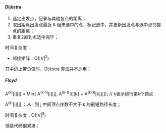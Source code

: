 #### Dijkstra

1. 选定出发点，记录与其他各点的距离；
2. 取出距离出发点最近 & 但未选中的点，标记选中，并更新出发点与选中点邻接点的距离；
3. 重复2直到点选中完毕；

时间复杂度：

- 邻接矩阵：O(|V|<sup>2</sup>)

其中边上带负值时，Dijkstra 算法并不适用；



##### Floyd

A<sup>(k)</sup>\[i][j] = Min{ A<sup>(k-1)</sup>\[i][j],	A<sup>(k-1)</sup>\[i][k] + A<sup>(k-1)</sup>\[k][j]};   // k表示绕行第k个顶点

A<sup>(k)</sup>\[i][j] ：从 i 到 j 中间顶点序数不大于 k 的最短路径长度；



时间复杂度：O(|V|<sup>3</sup>)

但是代码很紧凑；



